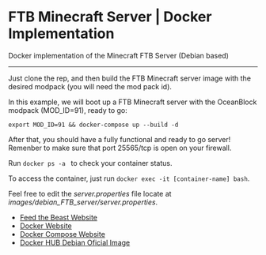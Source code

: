 # FTB Minecraft Server | Docker Implementation
Docker implementation of the Minecraft FTB Server (Debian based)
***

Just clone the rep, and then build the FTB Minecraft server image with the desired modpack (you will need the mod pack id).

In this example, we will boot up a FTB Minecraft server with the OceanBlock modpack (MOD_ID=91), ready to go:


`export MOD_ID=91 && docker-compose up --build -d `

After that, you should have a fully functional and ready to go server!
Remenber to make sure that port 25565/tcp is open on your firewall.

Run `docker ps -a ` to check your container status.

To access the container, just run `docker exec -it [container-name] bash`.

Feel free to edit the *server.properties* file locate at *images/debian_FTB_server/server.properties*.

- [Feed the Beast Website](https://feed-the-beast.com/)
- [Docker Website](https://www.docker.com)
- [Docker Compose Website](https://docs.docker.com/compose/)
- [Docker HUB Debian Oficial Image](https://hub.docker.com/_/debian)
